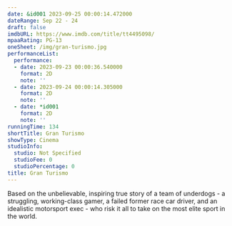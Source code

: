 ```yaml
---
date: &id001 2023-09-25 00:00:14.472000
dateRange: Sep 22 - 24
draft: false
imdbURL: https://www.imdb.com/title/tt4495098/
mpaaRating: PG-13
oneSheet: /img/gran-turismo.jpg
performanceList:
  performance:
  - date: 2023-09-23 00:00:36.540000
    format: 2D
    note: ''
  - date: 2023-09-24 00:00:14.305000
    format: 2D
    note: ''
  - date: *id001
    format: 2D
    note: ''
runningTime: 134
shortTitle: Gran Turismo
showType: Cinema
studioInfo:
  studio: Not Specified
  studioFee: 0
  studioPercentage: 0
title: Gran Turismo
---
```


Based on the unbelievable, inspiring true story of a team of underdogs - a struggling, working-class gamer, a failed former race car driver, and an idealistic motorsport exec - who risk it all to take on the most elite sport in the world.